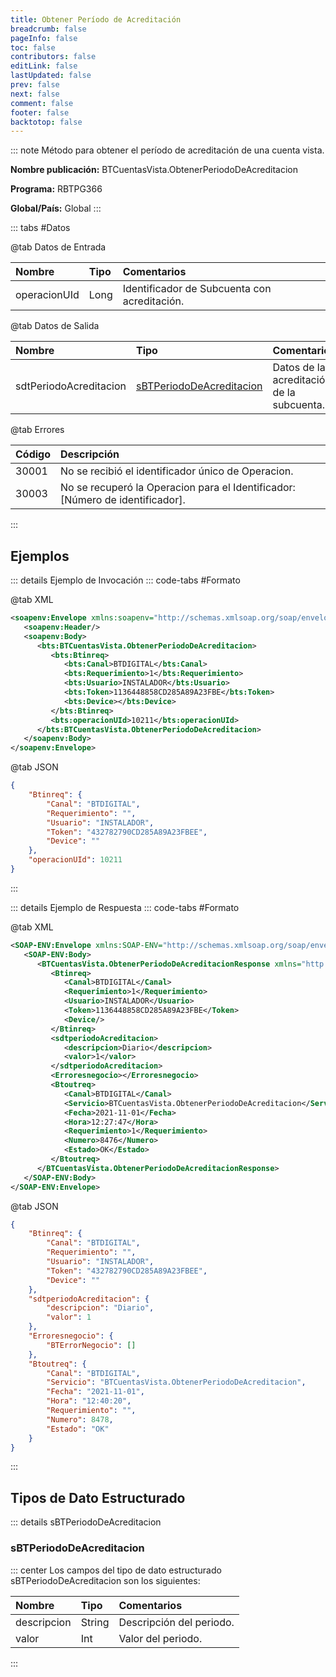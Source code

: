 ```yaml
---
title: Obtener Período de Acreditación
breadcrumb: false
pageInfo: false
toc: false
contributors: false
editLink: false
lastUpdated: false
prev: false
next: false
comment: false
footer: false
backtotop: false
---
```


<!-- ABRE DATOS DEL MÉTODO -->
::: note Método para obtener el período de acreditación de una cuenta vista.

**Nombre publicación:** BTCuentasVista.ObtenerPeriodoDeAcreditacion

**Programa:** RBTPG366

**Global/País:** Global
:::
<!-- CIERRA DATOS DEL MÉTODO -->

<!-- ABRE TABLA DE DATOS -->
::: tabs #Datos 

@tab Datos de Entrada

Nombre | Tipo | Comentarios
:--------- | :--------- | :---------
operacionUId | Long | Identificador de Subcuenta con acreditación.

@tab Datos de Salida

Nombre | Tipo | Comentarios
:--------- | :----------- | :-----------
sdtPeriodoAcreditacion | [sBTPeriodoDeAcreditacion](#sbtperiododeacreditacion) | Datos de la acreditación de la subcuenta.

@tab Errores

Código | Descripción
:--------- | :-----------
30001 | No se recibió el identificador único de Operacion.
30003 | No se recuperó la Operacion para el Identificador: [Número de identificador].
::: 
<!-- CIERRA TABLA DE DATOS -->

## **Ejemplos**

<!-- ABRE EJEMPLO DE INVOCACIÓN -->
::: details Ejemplo de Invocación 
::: code-tabs #Formato

@tab XML
```xml
<soapenv:Envelope xmlns:soapenv="http://schemas.xmlsoap.org/soap/envelope/" xmlns:bts="http://uy.com.dlya.bantotal/BTSOA/">
   <soapenv:Header/>
   <soapenv:Body>
      <bts:BTCuentasVista.ObtenerPeriodoDeAcreditacion>
         <bts:Btinreq>
            <bts:Canal>BTDIGITAL</bts:Canal>
            <bts:Requerimiento>1</bts:Requerimiento>
            <bts:Usuario>INSTALADOR</bts:Usuario>
            <bts:Token>1136448858CD285A89A23FBE</bts:Token>
            <bts:Device></bts:Device>
         </bts:Btinreq>
         <bts:operacionUId>10211</bts:operacionUId>
      </bts:BTCuentasVista.ObtenerPeriodoDeAcreditacion>
   </soapenv:Body>
</soapenv:Envelope>
```

@tab JSON
```json
{
    "Btinreq": {
        "Canal": "BTDIGITAL",
        "Requerimiento": "",
        "Usuario": "INSTALADOR",
        "Token": "432782790CD285A89A23FBEE",
        "Device": ""
    },
    "operacionUId": 10211
}
```
:::
<!-- CIERRA EJEMPLO DE INVOCACIÓN -->

<!-- ABRE EJEMPLO DE RESPUESTA -->
::: details Ejemplo de Respuesta 
::: code-tabs #Formato

@tab XML
```xml
<SOAP-ENV:Envelope xmlns:SOAP-ENV="http://schemas.xmlsoap.org/soap/envelope/" xmlns:xsd="http://www.w3.org/2001/XMLSchema" xmlns:SOAP-ENC="http://schemas.xmlsoap.org/soap/encoding/" xmlns:xsi="http://www.w3.org/2001/XMLSchema-instance">
   <SOAP-ENV:Body>
      <BTCuentasVista.ObtenerPeriodoDeAcreditacionResponse xmlns="http://uy.com.dlya.bantotal/BTSOA/">
         <Btinreq>
            <Canal>BTDIGITAL</Canal>
            <Requerimiento>1</Requerimiento>
            <Usuario>INSTALADOR</Usuario>
            <Token>1136448858CD285A89A23FBE</Token>
            <Device/>
         </Btinreq>
         <sdtperiodoAcreditacion>
            <descripcion>Diario</descripcion>
            <valor>1</valor>
         </sdtperiodoAcreditacion>
         <Erroresnegocio></Erroresnegocio>
         <Btoutreq>
            <Canal>BTDIGITAL</Canal>
            <Servicio>BTCuentasVista.ObtenerPeriodoDeAcreditacion</Servicio>
            <Fecha>2021-11-01</Fecha>
            <Hora>12:27:47</Hora>
            <Requerimiento>1</Requerimiento>
            <Numero>8476</Numero>
            <Estado>OK</Estado>
         </Btoutreq>
      </BTCuentasVista.ObtenerPeriodoDeAcreditacionResponse>
   </SOAP-ENV:Body>
</SOAP-ENV:Envelope>
```

@tab JSON
```json
{
    "Btinreq": {
        "Canal": "BTDIGITAL",
        "Requerimiento": "",
        "Usuario": "INSTALADOR",
        "Token": "432782790CD285A89A23FBEE",
        "Device": ""
    },
    "sdtperiodoAcreditacion": {
        "descripcion": "Diario",
        "valor": 1
    },
    "Erroresnegocio": {
        "BTErrorNegocio": []
    },
    "Btoutreq": {
        "Canal": "BTDIGITAL",
        "Servicio": "BTCuentasVista.ObtenerPeriodoDeAcreditacion",
        "Fecha": "2021-11-01",
        "Hora": "12:40:20",
        "Requerimiento": "",
        "Numero": 8478,
        "Estado": "OK"
    }
}
```
::: 
<!-- CIERRA EJEMPLO DE RESPUESTA -->

## **Tipos de Dato Estructurado**

<!-- ABRE SDT -->
::: details sBTPeriodoDeAcreditacion  

### sBTPeriodoDeAcreditacion

::: center 
Los campos del tipo de dato estructurado sBTPeriodoDeAcreditacion son los siguientes: 

Nombre | Tipo | Comentarios 
:--------- | :----------- | :----------- 
descripcion | String | Descripción del periodo. 
valor | Int | Valor del periodo. 
:::
<!-- CIERRA SDT -->